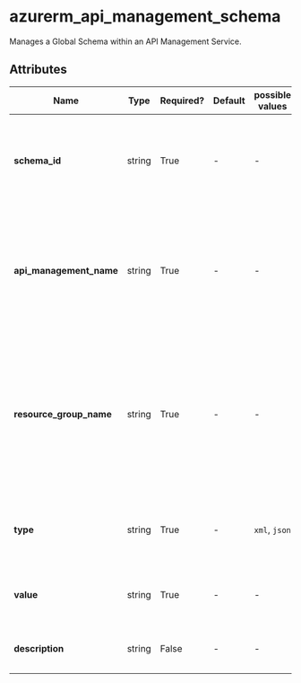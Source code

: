 # azurerm_api_management_schema

Manages a Global Schema within an API Management Service.

## Attributes

| Name | Type | Required? | Default  | possible values | Description |
| ---- | ---- | --------- | -------- | ----------- | ----------- |
| **schema_id** | string | True | -  |  -  | A unique identifier for this Schema. Changing this forces a new resource to be created. | 
| **api_management_name** | string | True | -  |  -  | The Name of the API Management Service where the API exists. Changing this forces a new resource to be created. | 
| **resource_group_name** | string | True | -  |  -  | The Name of the Resource Group in which the API Management Service exists. Changing this forces a new resource to be created. | 
| **type** | string | True | -  |  `xml`, `json`  | The content type of the Schema. Possible values are `xml` and `json`. | 
| **value** | string | True | -  |  -  | The string defining the document representing the Schema. | 
| **description** | string | False | -  |  -  | The description of the schema. | 

